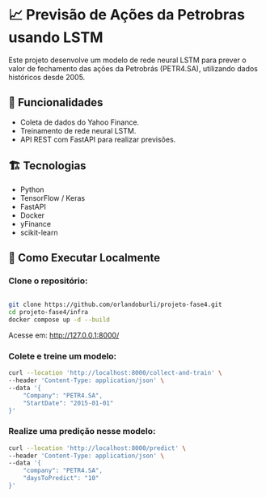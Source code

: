 # 📈 Previsão de Ações da Petrobras usando LSTM

Este projeto desenvolve um modelo de rede neural LSTM para prever o valor de fechamento das ações da Petrobrás (PETR4.SA), utilizando dados históricos desde 2005.

## 🚀 Funcionalidades
- Coleta de dados do Yahoo Finance.
- Treinamento de rede neural LSTM.
- API REST com FastAPI para realizar previsões.

## 🏗️ Tecnologias
- Python
- TensorFlow / Keras
- FastAPI
- Docker
- yFinance
- scikit-learn

## 🔧 Como Executar Localmente

### Clone o repositório:
```bash

git clone https://github.com/orlandoburli/projeto-fase4.git
cd projeto-fase4/infra
docker compose up -d --build

```

Acesse em: http://127.0.0.1:8000/

### Colete e treine um modelo:
```bash
curl --location 'http://localhost:8000/collect-and-train' \
--header 'Content-Type: application/json' \
--data '{
    "Company": "PETR4.SA",
    "StartDate": "2015-01-01"
}'
```

### Realize uma predição nesse modelo:

```bash
curl --location 'http://localhost:8000/predict' \
--header 'Content-Type: application/json' \
--data '{
    "company": "PETR4.SA",
    "daysToPredict": "10"
}'
```